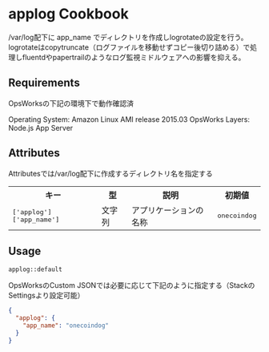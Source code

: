 applog Cookbook
==============
/var/log配下に app_name でディレクトリを作成しlogrotateの設定を行う。logrotateはcopytruncate（ログファイルを移動せずコピー後切り詰める）で処理しfluentdやpapertrailのようなログ監視ミドルウェアへの影響を抑える。

Requirements
------------

OpsWorksの下記の環境下で動作確認済

Operating System: Amazon Linux AMI release 2015.03
OpsWorks Layers: Node.js App Server

Attributes
----------

Attributesでは/var/log配下に作成するディレクトリ名を指定する

<table>
  <tr>
    <th>キー</th>
    <th>型</th>
    <th>説明</th>
    <th>初期値</th>
  </tr>
  <tr>
    <td><tt>['applog']['app_name']</tt></td>
    <td>文字列</td>
    <td>アプリケーションの名称</td>
    <td><tt>onecoindog</tt></td>
  </tr>
</table>

Usage
-----

```
applog::default
```

OpsWorksのCustom JSONでは必要に応じて下記のように指定する（StackのSettingsより設定可能）

```json
{
  "applog": {
    "app_name": "onecoindog"
  }
}
```
